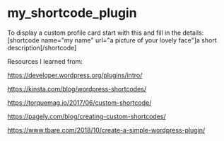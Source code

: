 # my_shortcode_plugin
 To display a custom profile card start with this and fill in the details: [shortcode name="my name" url="a picture of your lovely face"]a short description[/shortcode]

Resources I learned from:

https://developer.wordpress.org/plugins/intro/

https://kinsta.com/blog/wordpress-shortcodes/

https://torquemag.io/2017/06/custom-shortcode/

https://pagely.com/blog/creating-custom-shortcodes/

https://www.tbare.com/2018/10/create-a-simple-wordpress-plugin/

